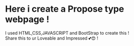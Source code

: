 # Here i create a Propose type webpage !<br>
I used  HTML,CSS,JAVASCRIPT and BootStrap to create this !
<BR>
Share this to ur Loveable  and Impressed 💕😍 !